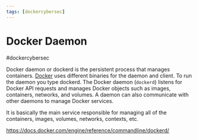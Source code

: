 ```yaml
---
tags: [dockercybersec]
---
```

# Docker Daemon
#dockercybersec

Docker daemon or dockerd is the persistent process that manages containers. [Docker](Microservice%20Architecture/Docker/Docker.md) uses different binaries for the daemon and client. To run the daemon you type dockerd.
The Docker daemon (`dockerd`) listens for Docker API requests and manages Docker objects such as images, containers, networks, and volumes. A daemon can also communicate with other daemons to manage Docker services.

It is basically the main service responsible for managing all of the containers, images, volumes, networks, contexts, etc.



https://docs.docker.com/engine/reference/commandline/dockerd/